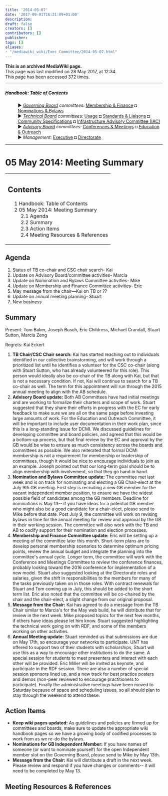 ```yaml
---
title: '2014-05-07'
date: '2017-09-01T16:21:09+01:00'
description: 
draft: false
creators: []
contributors: []
publisher: 
tags: []
aliases:
- "/mediawiki_wiki/Exec_Committee/2014-05-07.html"
---
```


 **This is an archived MediaWiki page.**  
This page was last modified on 28 May 2017, at 12:34.  
This page has been accessed 372 times.

* * *

##### [Handbook](/mediawiki_wiki/DCMI_Handbook "DCMI Handbook"): [Table of Contents](/mediawiki_wiki/DCMI_Handbook/) 
<dl>
<dd> ► <i><a href="/mediawiki_wiki/DCMI_Governing_Board.md" title="DCMI Governing Board">Governing Board</a> committees:</i> <a href="/mediawiki_wiki/DCMI_Governing_Board/finance.md" title="DCMI Governing Board/finance">Membership &amp; Finance</a> ◘ <a href="/mediawiki_wiki/DCMI_Governing_Board/nominations.md" title="DCMI Governing Board/nominations">Nominations &amp; Bylaws</a> 
</dd>
<dd> ► <i><a href="/mediawiki_wiki/DCMI_Technical_Board.md" title="DCMI Technical Board">Technical Board</a> committees:</i> <a href="/mediawiki_wiki/DCMI_Technical_Board/usage.md" title="DCMI Technical Board/usage">Usage</a> ◘ <a href="/mediawiki_wiki/DCMI_Technical_Board/standards.md" title="DCMI Technical Board/standards">Standards &amp; Liaisons</a> ◘ <a href="/mediawiki_wiki/DCMI_Technical_Board/specifications.md" title="DCMI Technical Board/specifications">Community Specifications</a> ◘ <a href="/mediawiki_wiki/DCMI_Technical_Board/infrastructure.md" title="DCMI Technical Board/infrastructure">Infrastructure Advisory Committee (IAC)</a>
</dd>
<dd> ► <i><a href="/mediawiki_wiki/DCMI_Advisory_Board.md" title="DCMI Advisory Board">Advisory Board</a> committees:</i> <a href="/mediawiki_wiki/DCMI_Advisory_Board/meetings.md" title="DCMI Advisory Board/meetings">Conferences &amp; Meetings</a> ◘ <a href="/mediawiki_wiki/DCMI_Advisory_Board/documentation.md" title="DCMI Advisory Board/documentation">Education &amp; Outreach</a>
</dd>
<dd> ► <i>Management:</i> <a href="/mediawiki_wiki/Exec_Committee.md" title="Exec Committee">Executive</a> ◘ <a href="/mediawiki_wiki/Exec_Committee/directorate.md" title="Exec Committee/directorate">Directorate</a>
</dd>
</dl>

* * *

# 05 May 2014: Meeting Summary 
<table id="toc" class="toc">
  <tr>
    <td>
      <div id="toctitle">
        <h2>Contents</h2>
      </div>
      <ul>
        <li class="toclevel-1"><a href="#Handbook:_Table_of_Contents"><span class="tocnumber">1</span> <span class="toctext">Handbook: Table of Contents</span></a></li>
        <li class="toclevel-1 tocsection-1">
          <a href="#05_May_2014:_Meeting_Summary"><span class="tocnumber">2</span> <span class="toctext">05 May 2014: Meeting Summary</span></a>
          <ul>
            <li class="toclevel-2 tocsection-2"><a href="#Agenda"><span class="tocnumber">2.1</span> <span class="toctext">Agenda</span></a></li>
            <li class="toclevel-2 tocsection-3"><a href="#Summary"><span class="tocnumber">2.2</span> <span class="toctext">Summary</span></a></li>
            <li class="toclevel-2 tocsection-4"><a href="#Action_Items"><span class="tocnumber">2.3</span> <span class="toctext">Action Items</span></a></li>
            <li class="toclevel-2 tocsection-5"><a href="#Meeting_Resources_.26_References"><span class="tocnumber">2.4</span> <span class="toctext">Meeting Resources &amp; References</span></a></li>
          </ul>
        </li>
      </ul>
    </td>
  </tr>
</table>


## Agenda 

1. Status of TB co-chair and CSC chair search- Kai
2. Update on Advisory Board/committee activities- Marcia
3. Update on Nomination and Bylaws Committee activities- Mike
4. Update on Membership and Finance Committee activities- Eric
5. May message from the chair—Kai on TB or&nbsp;??
6. Update on annual meeting planning- Stuart
7. New business

## Summary 

Present: Tom Baker, Joseph Busch, Eric Childress, Michael Crandall, Stuart Sutton, Marcia Zeng

Regrets: Kai Eckert

1. **TB Chair/CSC Chair search:** Kai has started reaching out to individuals identified in our collective brainstorming, and will work through a prioritized list until he identifies a volunteer for the CSC co-chair (along with Stuart Sutton, who has already volunteered for this role). This person would ideally also be co-chair of the TB along with Kai, but that is not a necessary condition. If not, Kai will continue to search for a TB co-chair as well. The term for this appointment will run through the 2015 annual meeting to align with the AB schedule.
2. **Advisory Board update:** Both AB Committees have had initial meetings and are working to formalize their charters and scope of work. Stuart suggested that they share their efforts in progress with the EC for early feedback to make sure we are all on the same page before investing large amounts of work. For the Education and Outreach Committee, it will be important to include user documentation in their work plan, since this is a long-standing issue for DCMI. We discussed guidelines for developing committee and board policies, and agreed that this would be a bottom-up process, but that final review by the EC and approval by the GB would be wise to ensure as much consistency across the boards and committees as possible. We also reiterated that formal DCMI membership is not a requirement for membership or leadership of committees, though it would be nice to encourage individuals to join as an example. Joseph pointed out that our long-term goal should be to align membership with involvement, so that they go hand in hand.
3. **Nomination and Bylaws Committee update:** The committee met last week and is on track for nominating and electing a GB Chair-elect at the July 9th GB meeting. First step is recruiting a new GB member for the vacant independent member position, to ensure we have the widest possible field of candidates among the GB members. Deadline for nominations is May 13-- if you have ideas for a potential GB member who might also be a good candidate for a chair-elect, please send to Mike before that date. Post July 9, the committee will work on revising bylaws in time for the annual meeting for review and approval by the GB in their working session. The committee will also work with the TB and AB to codify support for their nomination and election processes.
4. **Membership and Finance Committee update:** Eric will be setting up a meeting of the committee later this month. Short-term plans are to develop personal membership scenarios to determine optimum pricing points, review the annual budget and integrate the planning into the committee's annual cycle. Longer term, the committee will work with the Conference and Meetings Committee to review the conference finances, probably looking toward the 2016 conference for implementation of a new model. Stuart also suggested looking at the Directorate roles and salaries, given the shift in responsibilities to the members for many of the tasks previously taken on in those roles. With contract renewals for Stuart and Tom coming up in July, this should be added to the short term list. Eric also noted that the committee will be co-chaired by the chair and the chair-elect, a slight change from our original proposal.
5. **Message from the Chair:** Kai has agreed to do a message from the TB Chair similar to Marcia's for the May web build, he will distribute that for review in the next week. Mike proposed topics for the next few months, if others have ideas please let him know. Stuart suggested highlighting the technical work going on with RDF, and some of the members working on other activities.
6. **Annual Meeting update:** Stuart reminded us that submissions are due on May 17th, so encourage your networks to participate. UNT has offered to support two of their students with scholarships, Stuart will use this as a way to encourage other institutions to do the same. A special session for students to meet presenters and interact with each other will be provided. Eric Miller will be invited as keynote, and participate in the RDF session. There are also a number of special session sponsors lined up, and a new track for best practice posters and demos (non-peer reviewed to encourage practitioners to participate). Finally the administrative meetings have been moved to Saturday because of space and scheduling issues, so all should plan to stay through the weekend to attend these.

## Action Items 

- **Keep wiki pages updated:** As guidelines and policies are firmed up for committees and boards, make sure to update the appropriate wiki handbook pages so we have a growing body of codified processes to work from as we re-do the bylaws.
- **Nominations for GB Independent Member:** If you have names of someone (or want to nominate yourself) for the open Independent member slot on the Governing Board, please send to Mike by May 13th.
- **Message from the Chair:** Kai will distribute a draft in the next week. Please review and respond if you have changes or comments-- it will need to be completed by May 13.

## Meeting Resources & References 

